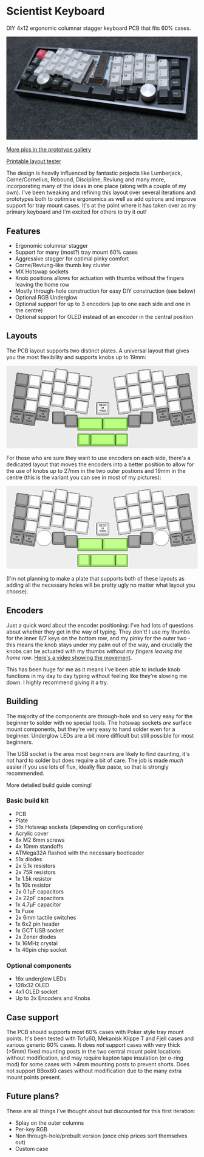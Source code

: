 # Scientist Keyboard

DIY 4x12 ergonomic columnar stagger keyboard PCB that fits 60% cases.

![Scientist Keyboard](pics/scientist-1.jpg)

[More pics in the prototype gallery](https://imgur.com/a/xrHWU2O)

[Printable layout tester](../../raw/main/tester/scientist-layout-tester.pdf)

The design is heavily influenced by fantastic projects like Lumberjack, Corne/Cornelius, Rebound, Discipline, Reviung and many more, incorporating many of the ideas in one place (along with a couple of my own). I've been tweaking and refining this layout over several iterations and prototypes both to optimise ergonomics as well as add options and improve support for tray mount cases. It's at the point where it has taken over as my primary keyboard and I'm excited for others to try it out!

## Features

 * Ergonomic columnar stagger
 * Support for many (most?) tray mount 60% cases
 * Aggressive stagger for optimal pinky comfort
 * Corne/Reviung-like thumb key cluster
 * MX Hotswap sockets
 * Knob positions allows for actuation with thumbs without the fingers leaving the home row
 * Mostly through-hole construction for easy DIY construction (see below)
 * Optional RGB Underglow
 * Optional support for up to 3 encoders (up to one each side and one in the centre)
 * Optional support for OLED instead of an encoder in the central position

## Layouts

The PCB layout supports two distinct plates. A universal layout that gives you the most flexibility and supports knobs up to 19mm:

![Universal plate](pics/layout-universal.png)

For those who are sure they want to use encoders on each side, there's a dedicated layout that moves the encoders into a better position to allow for the use of knobs up to 27mm in the two outer postions and 19mm in the centre (this is the variant you can see in most of my pictures):

![Knob-specific plate](pics/layout-knobs.png)

(I'm not planning to make a plate that supports both of these layouts as adding all the necessary holes will be pretty ugly no matter what layout you choose).

## Encoders

Just a quick word about the encoder positioning: I've had lots of questions about whether they get in the way of typing. They don't! I use my thumbs for the inner 6/7 keys on the bottom row, and my pinky for the outer two - this means the knob stays under my palm out of the way, and crucially the knobs can be actuated with my thumbs *without my fingers leaving the home row*. [Here's a video showing the movement](https://imgur.com/a/7S38ULE).

This has been huge for me as it means I've been able to include knob functions in my day to day typing without feeling like they're slowing me down. I highly recommend giving it a try.

## Building

The majority of the components are through-hole and so very easy for the beginner to solder with no special tools. The hotswap sockets *are* surface mount components, but they're very easy to hand solder even for a beginner. Underglow LEDs are a bit more difficult but still possible for most beginners.

The USB socket is the area most beginners are likely to find daunting, it's not hard to solder but does require a bit of care. The job is made *much* easier if you use lots of flux, ideally flux paste, so that is strongly recommended.

More detailed build guide coming!

### Basic build kit

 * PCB
 * Plate
 * 51x Hotswap sockets (depending on configuration)
 * Acrylic cover
 * 8x M2 6mm screws
 * 4x 10mm standoffs
 * ATMega32A flashed with the necessary bootloader
 * 51x diodes
 * 2x 5.1k resistors
 * 2x 75R resistors
 * 1x 1.5k resistor
 * 1x 10k resistor
 * 2x 0.1µF capacitors
 * 2x 22pF capacitors
 * 1x 4.7µF capacitor
 * 1x Fuse
 * 2x 6mm tactile switches
 * 1x 6x2 pin header
 * 1x GCT USB socket
 * 2x Zener diodes
 * 1x 16MHz crystal
 * 1x 40pin chip socket

### Optional components

 * 16x underglow LEDs
 * 128x32 OLED
 * 4x1 OLED socket
 * Up to 3x Encoders and Knobs   

## Case support

The PCB should supports most 60% cases with Poker style tray mount points. It's been tested with Tofu60, Mekanisk Klippe T and Fjell cases and various generic 60% cases. It does *not* support cases with very thick (>5mm) fixed mounting posts in the two central mount point locations without modification, and may require kapton tape insulation (or o-ring mod) for some cases with >4mm mounting posts to prevent shorts. Does not support BBox60 cases without modification due to the many extra mount points present.

## Future plans?

These are all things I've thought about but discounted for this first iteration:

 * Splay on the outer columns
 * Per-key RGB
 * Non through-hole/prebuilt version (once chip prices sort themselves out)
 * Custom case
